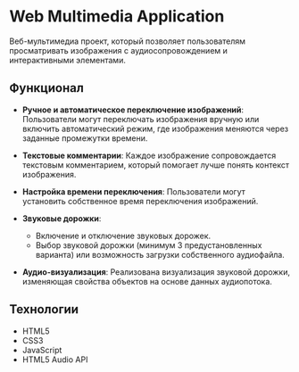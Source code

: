 # Web Multimedia Application

Веб-мультимедиа проект, который позволяет пользователям просматривать изображения с аудиосопровождением и интерактивными элементами.

## Функционал

- **Ручное и автоматическое переключение изображений**: 
  Пользователи могут переключать изображения вручную или включить автоматический режим, где изображения меняются через заданные промежутки времени.

- **Текстовые комментарии**: 
  Каждое изображение сопровождается текстовым комментарием, который помогает лучше понять контекст изображения.

- **Настройка времени переключения**: 
  Пользователи могут установить собственное время переключения изображений.

- **Звуковые дорожки**:
  - Включение и отключение звуковых дорожек.
  - Выбор звуковой дорожки (минимум 3 предустановленных варианта) или возможность загрузки собственного аудиофайла.

- **Аудио-визуализация**: 
  Реализована визуализация звуковой дорожки, изменяющая свойства объектов на основе данных аудиопотока.

## Технологии

- HTML5
- CSS3
- JavaScript
- HTML5 Audio API


